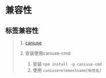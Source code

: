 # 兼容性

## 标签兼容性

> 1. [caniuse](https://caniuse.com/)
>
> 2. 安装使用caniuse-cmd
>    1. 安装 `npm install -g caniuse-cmd`
>    2. 使用 `caniuse+elementname[标签名]`
